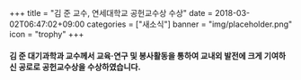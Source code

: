 +++
title = "김 준 교수, 연세대학교 공헌교수상 수상"
date = 2018-03-02T06:47:02+09:00
categories = ["새소식"]
banner = "img/placeholder.png"
icon = "trophy"
+++

<!--more-->
#### 김 준 대기과학과 교수께서 교육·연구 및 봉사활동을 통하여 교내외 발전에 크게 기여하신 공로로 공헌교수상을 수상하였습니다. 
<div class='image'>
<img src="../../../../../img/carousel/jhoonkim_award.jpg" class="img-responsive" alt="">
</div>
